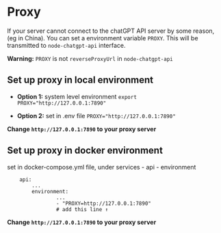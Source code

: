 ﻿# Proxy

If your server cannot connect to the chatGPT API server by some reason, (eg in China). You can set a environment variable `PROXY`. This will be transmitted to `node-chatgpt-api` interface.

**Warning:** `PROXY` is not `reverseProxyUrl` in `node-chatgpt-api`

## Set up proxy in local environment

- **Option 1:** system level environment
`export PROXY="http://127.0.0.1:7890"`

- **Option 2:** set in .env file
`PROXY="http://127.0.0.1:7890"`

**Change `http://127.0.0.1:7890` to your proxy server**


## Set up proxy in docker environment </strong></summary>

set in docker-compose.yml file, under services - api - environment

```
    api:
        ...
        environment:
                ...
                - "PROXY=http://127.0.0.1:7890"
                # add this line ↑
```

**Change `http://127.0.0.1:7890` to your proxy server**


